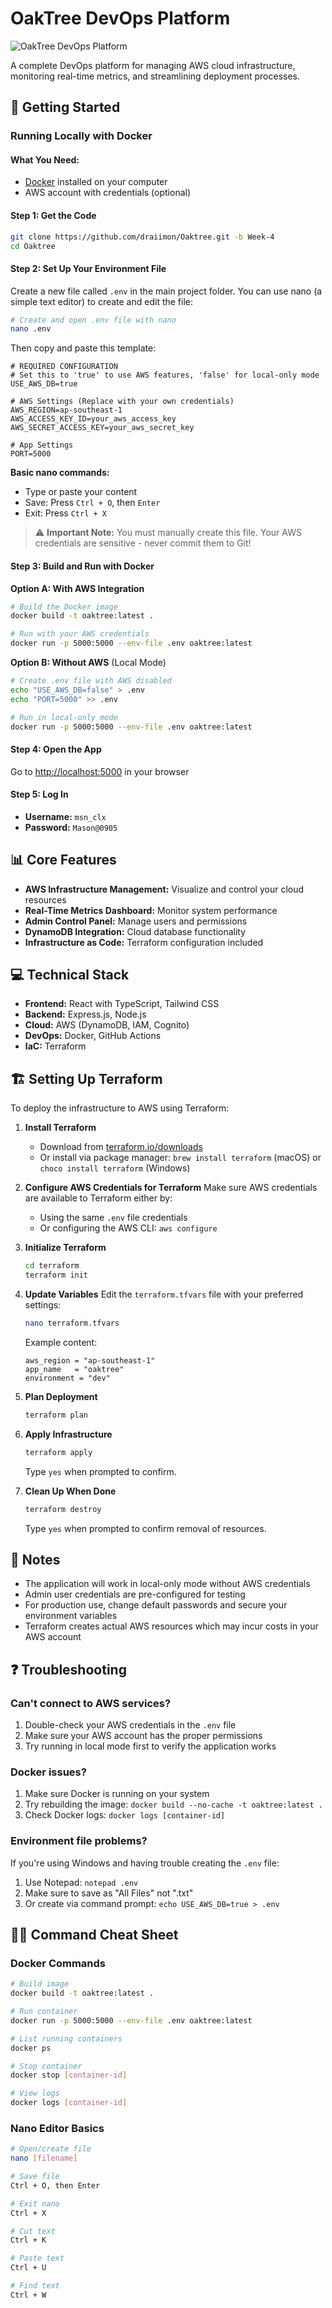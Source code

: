 # OakTree DevOps Platform

![OakTree DevOps Platform](https://github.com/draiimon/Oaktree/raw/Week-4/attached_assets/banner.png)

A complete DevOps platform for managing AWS cloud infrastructure, monitoring real-time metrics, and streamlining deployment processes.

## 🚀 Getting Started

### Running Locally with Docker

#### What You Need:
- [Docker](https://www.docker.com/get-started/) installed on your computer
- AWS account with credentials (optional)

#### Step 1: Get the Code
```bash
git clone https://github.com/draiimon/Oaktree.git -b Week-4
cd Oaktree
```

#### Step 2: Set Up Your Environment File
Create a new file called `.env` in the main project folder. You can use nano (a simple text editor) to create and edit the file:

```bash
# Create and open .env file with nano
nano .env
```

Then copy and paste this template:

```
# REQUIRED CONFIGURATION
# Set this to 'true' to use AWS features, 'false' for local-only mode
USE_AWS_DB=true

# AWS Settings (Replace with your own credentials)
AWS_REGION=ap-southeast-1
AWS_ACCESS_KEY_ID=your_aws_access_key
AWS_SECRET_ACCESS_KEY=your_aws_secret_key

# App Settings
PORT=5000
```

**Basic nano commands:**
- Type or paste your content
- Save: Press `Ctrl + O`, then `Enter`
- Exit: Press `Ctrl + X`

> ⚠️ **Important Note:** You must manually create this file. Your AWS credentials are sensitive - never commit them to Git!

#### Step 3: Build and Run with Docker

**Option A: With AWS Integration**
```bash
# Build the Docker image
docker build -t oaktree:latest .

# Run with your AWS credentials
docker run -p 5000:5000 --env-file .env oaktree:latest
```

**Option B: Without AWS** (Local Mode)
```bash
# Create .env file with AWS disabled
echo "USE_AWS_DB=false" > .env
echo "PORT=5000" >> .env

# Run in local-only mode
docker run -p 5000:5000 --env-file .env oaktree:latest
```

#### Step 4: Open the App
Go to [http://localhost:5000](http://localhost:5000) in your browser

#### Step 5: Log In
- **Username:** `msn_clx`
- **Password:** `Mason@0905`

## 📊 Core Features

- **AWS Infrastructure Management:** Visualize and control your cloud resources
- **Real-Time Metrics Dashboard:** Monitor system performance
- **Admin Control Panel:** Manage users and permissions
- **DynamoDB Integration:** Cloud database functionality
- **Infrastructure as Code:** Terraform configuration included

## 💻 Technical Stack

- **Frontend:** React with TypeScript, Tailwind CSS
- **Backend:** Express.js, Node.js
- **Cloud:** AWS (DynamoDB, IAM, Cognito)
- **DevOps:** Docker, GitHub Actions
- **IaC:** Terraform

## 🏗️ Setting Up Terraform

To deploy the infrastructure to AWS using Terraform:

1. **Install Terraform**
   - Download from [terraform.io/downloads](https://www.terraform.io/downloads)
   - Or install via package manager: `brew install terraform` (macOS) or `choco install terraform` (Windows)

2. **Configure AWS Credentials for Terraform**
   Make sure AWS credentials are available to Terraform either by:
   - Using the same `.env` file credentials
   - Or configuring the AWS CLI: `aws configure`

3. **Initialize Terraform**
   ```bash
   cd terraform
   terraform init
   ```

4. **Update Variables**
   Edit the `terraform.tfvars` file with your preferred settings:
   ```bash
   nano terraform.tfvars
   ```
   Example content:
   ```
   aws_region = "ap-southeast-1"
   app_name   = "oaktree"
   environment = "dev"
   ```

5. **Plan Deployment**
   ```bash
   terraform plan
   ```

6. **Apply Infrastructure**
   ```bash
   terraform apply
   ```
   Type `yes` when prompted to confirm.

7. **Clean Up When Done**
   ```bash
   terraform destroy
   ```
   Type `yes` when prompted to confirm removal of resources.

## 📝 Notes

- The application will work in local-only mode without AWS credentials
- Admin user credentials are pre-configured for testing
- For production use, change default passwords and secure your environment variables
- Terraform creates actual AWS resources which may incur costs in your AWS account

## ❓ Troubleshooting

### Can't connect to AWS services?
1. Double-check your AWS credentials in the `.env` file
2. Make sure your AWS account has the proper permissions
3. Try running in local mode first to verify the application works

### Docker issues?
1. Make sure Docker is running on your system
2. Try rebuilding the image: `docker build --no-cache -t oaktree:latest .`
3. Check Docker logs: `docker logs [container-id]`

### Environment file problems?
If you're using Windows and having trouble creating the `.env` file:
1. Use Notepad: `notepad .env`
2. Make sure to save as "All Files" not ".txt"
3. Or create via command prompt: `echo USE_AWS_DB=true > .env`

## 👨‍💻 Command Cheat Sheet

### Docker Commands
```bash
# Build image
docker build -t oaktree:latest .

# Run container
docker run -p 5000:5000 --env-file .env oaktree:latest

# List running containers
docker ps

# Stop container
docker stop [container-id]

# View logs
docker logs [container-id]
```

### Nano Editor Basics
```bash
# Open/create file
nano [filename]

# Save file
Ctrl + O, then Enter

# Exit nano
Ctrl + X

# Cut text
Ctrl + K

# Paste text
Ctrl + U

# Find text
Ctrl + W
```